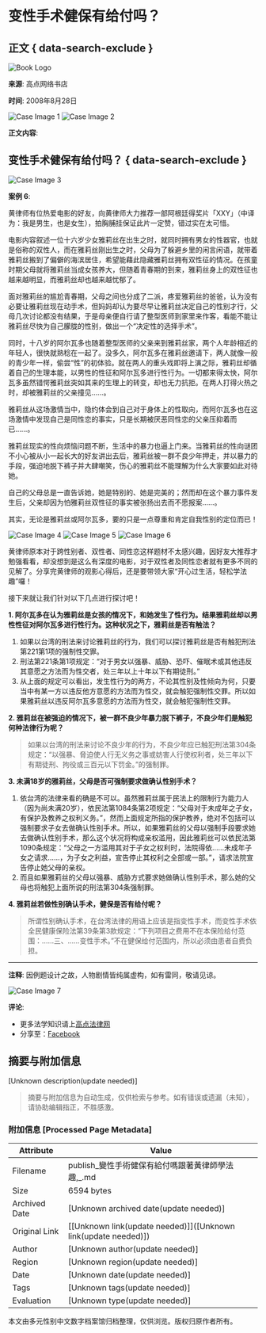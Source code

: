 # 变性手术健保有给付吗？

## 正文 { data-search-exclude }


![Book Logo](../../File/Image/book-logo2.png)

**来源**: 高点网络书店

**时间**: 2008年8月28日

![Case Image 1](images/20080828_1.gif)
![Case Image 2](images/20080828_2.gif)

**正文内容**:

## 变性手术健保有给付吗？ { data-search-exclude }

![Case Image 3](images/20080828_4.gif)

**案例 6**:

黄律师有位热爱电影的好友，向黄律师大力推荐一部阿根廷得奖片「XXY」（中译为：我是男生，也是女生），拍胸脯挂保证此片一定赞，错过实在太可惜。

电影内容叙述一位十六岁少女雅莉丝在出生之时，就同时拥有男女的性器官，也就是俗称的双性人，而在雅莉丝刚出生之时，父母为了躲避乡里的闲言闲语，就带着雅莉丝搬到了偏僻的海滨居住，希望能藉此隐藏雅莉丝拥有双性征的情况。在孩童时期父母就将雅莉丝当成女孩养大，但随着青春期的到来，雅莉丝身上的双性征也越来越明显，而雅莉丝却也越来越忧郁了。

面对雅莉丝的尴尬青春期，父母之间也分成了二派，疼爱雅莉丝的爸爸，认为没有必要让雅莉丝现在动手术，但妈妈却认为要尽早让雅莉丝决定自己的性别才行，父母几次讨论都没有结果，于是母亲便自行请了整型医师到家里来作客，看能不能让雅莉丝尽快为自己朦胧的性别，做出一个“决定性的选择手术”。

同时，十八岁的阿尔瓦多也随着整型医师的父亲来到雅莉丝家，两个人年龄相近的年轻人，很快就熟稔在一起了。没多久，阿尔瓦多在雅莉丝邀请下，两人就像一般的青少年一样，偷尝“性”的初体验。就在两人的重头戏即将上演之际，雅莉丝却循着自己的生理本能，以男性的性征和阿尔瓦多进行性行为。一切都来得太快，阿尔瓦多虽然错愕雅莉丝突如其来的生理上的转变，却也无力抗拒。在两人打得火热之时，却被雅莉丝的父亲撞见……。

雅莉丝从这场激情当中，隐约体会到自己对于身体上的性取向，而阿尔瓦多也在这场激情中发现自己是同性恋的事实，只是长期被厌恶同性恋的父亲压抑着而已……。

雅莉丝现实的性向烦恼问题不断，生活中的暴力也逼上门来。当雅莉丝的性向谜团不小心被从小一起长大的好友讲出去后，雅莉丝被一群不良少年押走，并以暴力的手段，强迫地脱下裤子并大肆嘲笑，伤心的雅莉丝不能理解为什么大家要如此对待她。

自己的父母总是一直告诉她，她是特别的、她是完美的；然而却在这个暴力事件发生后，父亲却因为怕雅莉丝双性征的事实被张扬出去而不愿报案……。

其实，无论是雅莉丝或阿尔瓦多，要的只是一点尊重和肯定自我性别的定位而已！

![Case Image 4](images/20080828_10.gif)
![Case Image 5](images/20080828_11.gif)
![Case Image 6](images/20080828_7.gif)

黄律师原本对于跨性别者、双性者、同性恋这样题材不太感兴趣，因好友大推荐才勉强看看，却没想到是这么有深度的电影，对于双性者及同性恋者就有更多不同的见解了。分享完黄律师的观影心得后，还是要带领大家“开心过生活，轻松学法趣”囉！

接下来就让我们针对以下几点进行探讨吧！

**1. 阿尔瓦多在认为雅莉丝是女孩的情况下，和她发生了性行为。结果雅莉丝却以男性性征对阿尔瓦多进行性行为。这种状况之下，雅莉丝是否有触法？**

1. 如果以台湾的刑法来讨论雅莉丝的行为，我们可以探讨雅莉丝是否有触犯刑法第221第1项的强制性交罪。
2. 刑法第221条第1项规定：“对于男女以强暴、威胁、恐吓、催眠术或其他违反其意愿之方法而为性交者，处三年以上十年以下有期徒刑。”
3. 从上面的规定可以看出，发生性行为的两方，不论其性别及性倾向为何，只要当中有某一方以违反他方意愿的方法而为性交，就会触犯强制性交罪。所以如果雅莉丝以违反阿尔瓦多意愿的方法而为性交，就会触犯强制性交罪。

**2. 雅莉丝在被强迫的情况下，被一群不良少年暴力脱下裤子，不良少年们是触犯何种法律行为呢？**

> 如果以台湾的刑法来讨论不良少年的行为，不良少年应已触犯刑法第304条规定：“以强暴、脅迫使人行无义务之事或妨害人行使权利者，处三年以下有期徒刑、拘役或三百元以下罚金。”的强制罪。

**3. 未满18岁的雅莉丝，父母是否可强制要求做确认性别手术？**

1. 依台湾的法律来看的确是不可以。虽然雅莉丝属于民法上的限制行为能力人（因为尚未满20岁），依民法第1084条第2项规定：“父母对于未成年之子女，有保护及教养之权利义务。”，然而上面规定所指的保护教养，绝对不包括可以强制要求子女去做确认性别手术。所以，如果雅莉丝的父母以强制手段要求她去做确认性别手术，那么这个状况将构成亲权滥用，因此雅莉丝可以依民法第1090条规定：“父母之一方滥用其对于子女之权利时，法院得依……未成年子女之请求……，为子女之利益，宣告停止其权利之全部或一部。”，请求法院宣告停止她父母的亲权。
2. 而且如果雅莉丝的父母以强暴、威胁方式要求她做确认性别手术，那么她的父母也将触犯上面所说的刑法第304条强制罪。

**4. 雅莉丝若做性别确认手术，健保是否有给付呢？**

> 所谓性别确认手术，在台湾法律的用语上应该是指变性手术，而变性手术依全民健康保险法第39条第3款规定：“下列项目之费用不在本保险给付范围：……三、……变性手术。”不在健保给付范围内，所以必须由患者自费负担。

---

**注释**: 因例题设计之故，人物剧情皆纯属虚构，如有雷同，敬请见谅。

![Case Image 7](images/20080828_16.gif)

**评论**: 

- 更多法学知识请上[高点法律网](https://lawyer.get.com.tw/)
- 分享至：[Facebook](javascript:void(window.open('https://www.facebook.com/share.php?u='.concat(encodeURIComponent(location.href))));)
<!-- tcd_original_link https://publish.get.com.tw/learning/lawyer/detail.aspx?sF=learning/lawyer/20081106&sT=%E8%AE%8A%E6%80%A7%E6%89%8B%E8%A1%93%E5%81%A5%E4%BF%9D%E6%9C%89%E7%B5%A6%E4%BB%98%E5%97%8E -->


## 摘要与附加信息

<!-- tcd_abstract -->
[Unknown description(update needed)]
<!-- tcd_abstract_end -->

> 摘要与附加信息为自动生成，仅供检索与参考。如有错误或遗漏（未知），请协助编辑指正，不胜感激。

### 附加信息 [Processed Page Metadata]

| Attribute       | Value                                  |
|-----------------|----------------------------------------|
| Filename        | publish_變性手術健保有給付嗎跟著黃律師學法趣,_.md                             |
| Size            | 6594 bytes                           |
| Archived Date   | [Unknown archived date(update needed)]                             |
| Original Link   | [[Unknown link(update needed)]]([Unknown link(update needed)])                       |
| Author          | [Unknown author(update needed)]                               |
| Region          | [Unknown region(update needed)]                               |
| Date            | [Unknown date(update needed)]                                 |
| Tags            | [Unknown tags(update needed)]                                 |
| Evaluation            | [Unknown type(update needed)]                                 |
<!-- tcd_table_end -->

本文由多元性别中文数字档案馆归档整理，仅供浏览。版权归原作者所有。
